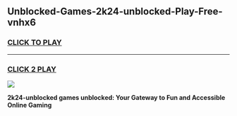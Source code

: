 
## Unblocked-Games-2k24-unblocked-Play-Free-vnhx6
<h3>
<a href="https://premium76.site?title=2k24-unblocked&ref=23A">CLICK TO PLAY</a></h3>
<hr>

<h3>
<a href="https://premium76.site?title=2k24-unblocked&ref=23A">CLICK 2 PLAY</a>
  
</h3>

<a href="https://premium76.site?title=2k24-unblocked&ref=23A"><img src="https://clearcache.store/games.png"></a>


**2k24-unblocked games unblocked: Your Gateway to Fun and Accessible Online Gaming**
